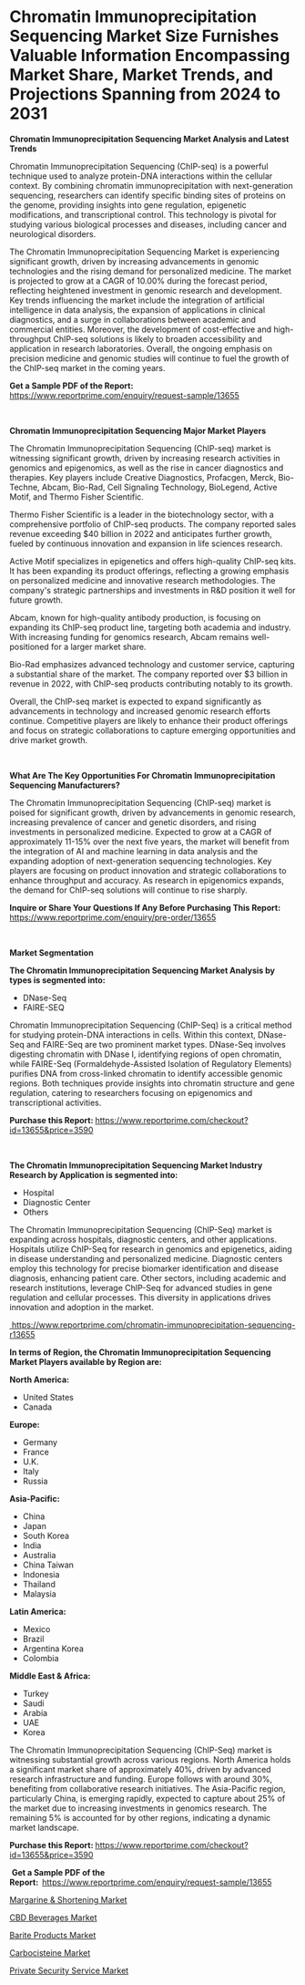 <p><h1>Chromatin Immunoprecipitation Sequencing Market Size Furnishes Valuable Information Encompassing Market Share, Market Trends, and Projections Spanning from 2024 to 2031</h1></p><p><strong>Chromatin Immunoprecipitation Sequencing Market Analysis and Latest Trends</strong></p>
<p><p>Chromatin Immunoprecipitation Sequencing (ChIP-seq) is a powerful technique used to analyze protein-DNA interactions within the cellular context. By combining chromatin immunoprecipitation with next-generation sequencing, researchers can identify specific binding sites of proteins on the genome, providing insights into gene regulation, epigenetic modifications, and transcriptional control. This technology is pivotal for studying various biological processes and diseases, including cancer and neurological disorders.</p><p>The Chromatin Immunoprecipitation Sequencing Market is experiencing significant growth, driven by increasing advancements in genomic technologies and the rising demand for personalized medicine. The market is projected to grow at a CAGR of 10.00% during the forecast period, reflecting heightened investment in genomic research and development. Key trends influencing the market include the integration of artificial intelligence in data analysis, the expansion of applications in clinical diagnostics, and a surge in collaborations between academic and commercial entities. Moreover, the development of cost-effective and high-throughput ChIP-seq solutions is likely to broaden accessibility and application in research laboratories. Overall, the ongoing emphasis on precision medicine and genomic studies will continue to fuel the growth of the ChIP-seq market in the coming years.</p></p>
<p><strong>Get a Sample PDF of the Report:&nbsp;</strong> <a href="https://www.reportprime.com/enquiry/request-sample/13655?utm_campaign=1400&utm_medium=2&utm_source=Github&utm_content=ia&utm_term=11102024&utm_id=chromatin-immunoprecipitation-sequencing">https://www.reportprime.com/enquiry/request-sample/13655</a></p>
<p>&nbsp;</p>
<p><strong>Chromatin Immunoprecipitation Sequencing Major Market Players</strong></p>
<p><p>The Chromatin Immunoprecipitation Sequencing (ChIP-seq) market is witnessing significant growth, driven by increasing research activities in genomics and epigenomics, as well as the rise in cancer diagnostics and therapies. Key players include Creative Diagnostics, Profacgen, Merck, Bio-Techne, Abcam, Bio-Rad, Cell Signaling Technology, BioLegend, Active Motif, and Thermo Fisher Scientific. </p><p>Thermo Fisher Scientific is a leader in the biotechnology sector, with a comprehensive portfolio of ChIP-seq products. The company reported sales revenue exceeding $40 billion in 2022 and anticipates further growth, fueled by continuous innovation and expansion in life sciences research.</p><p>Active Motif specializes in epigenetics and offers high-quality ChIP-seq kits. It has been expanding its product offerings, reflecting a growing emphasis on personalized medicine and innovative research methodologies. The company's strategic partnerships and investments in R&D position it well for future growth.</p><p>Abcam, known for high-quality antibody production, is focusing on expanding its ChIP-seq product line, targeting both academia and industry. With increasing funding for genomics research, Abcam remains well-positioned for a larger market share.</p><p>Bio-Rad emphasizes advanced technology and customer service, capturing a substantial share of the market. The company reported over $3 billion in revenue in 2022, with ChIP-seq products contributing notably to its growth.</p><p>Overall, the ChIP-seq market is expected to expand significantly as advancements in technology and increased genomic research efforts continue. Competitive players are likely to enhance their product offerings and focus on strategic collaborations to capture emerging opportunities and drive market growth.</p></p>
<p>&nbsp;</p>
<p><strong>What Are The Key Opportunities For Chromatin Immunoprecipitation Sequencing Manufacturers?</strong></p>
<p><p>The Chromatin Immunoprecipitation Sequencing (ChIP-seq) market is poised for significant growth, driven by advancements in genomic research, increasing prevalence of cancer and genetic disorders, and rising investments in personalized medicine. Expected to grow at a CAGR of approximately 11-15% over the next five years, the market will benefit from the integration of AI and machine learning in data analysis and the expanding adoption of next-generation sequencing technologies. Key players are focusing on product innovation and strategic collaborations to enhance throughput and accuracy. As research in epigenomics expands, the demand for ChIP-seq solutions will continue to rise sharply.</p></p>
<p><strong>Inquire or Share Your Questions If Any Before Purchasing This Report:</strong> <a href="https://www.reportprime.com/enquiry/pre-order/13655?utm_campaign=1400&utm_medium=2&utm_source=Github&utm_content=ia&utm_term=11102024&utm_id=chromatin-immunoprecipitation-sequencing">https://www.reportprime.com/enquiry/pre-order/13655</a></p>
<p>&nbsp;</p>
<p><strong>Market Segmentation</strong></p>
<p><strong>The Chromatin Immunoprecipitation Sequencing Market Analysis by types is segmented into:</strong></p>
<p><ul><li>DNase-Seq</li><li>FAIRE-SEQ</li></ul></p>
<p><p>Chromatin Immunoprecipitation Sequencing (ChIP-Seq) is a critical method for studying protein-DNA interactions in cells. Within this context, DNase-Seq and FAIRE-Seq are two prominent market types. DNase-Seq involves digesting chromatin with DNase I, identifying regions of open chromatin, while FAIRE-Seq (Formaldehyde-Assisted Isolation of Regulatory Elements) purifies DNA from cross-linked chromatin to identify accessible genomic regions. Both techniques provide insights into chromatin structure and gene regulation, catering to researchers focusing on epigenomics and transcriptional activities.</p></p>
<p><strong>Purchase this Report:&nbsp;</strong><a href="https://www.reportprime.com/checkout?id=13655&price=3590&utm_campaign=1400&utm_medium=2&utm_source=Github&utm_content=ia&utm_term=11102024&utm_id=chromatin-immunoprecipitation-sequencing">https://www.reportprime.com/checkout?id=13655&price=3590</a></p>
<p>&nbsp;</p>
<p><strong>The Chromatin Immunoprecipitation Sequencing Market Industry Research by Application is segmented into:</strong></p>
<p><ul><li>Hospital</li><li>Diagnostic Center</li><li>Others</li></ul></p>
<p><p>The Chromatin Immunoprecipitation Sequencing (ChIP-Seq) market is expanding across hospitals, diagnostic centers, and other applications. Hospitals utilize ChIP-Seq for research in genomics and epigenetics, aiding in disease understanding and personalized medicine. Diagnostic centers employ this technology for precise biomarker identification and disease diagnosis, enhancing patient care. Other sectors, including academic and research institutions, leverage ChIP-Seq for advanced studies in gene regulation and cellular processes. This diversity in applications drives innovation and adoption in the market.</p></p>
<p><a href="https://www.reportprime.com/chromatin-immunoprecipitation-sequencing-r13655?utm_campaign=1400&utm_medium=2&utm_source=Github&utm_content=ia&utm_term=11102024&utm_id=chromatin-immunoprecipitation-sequencing">&nbsp;https://www.reportprime.com/chromatin-immunoprecipitation-sequencing-r13655</a></p>
<p><strong>In terms of Region, the Chromatin Immunoprecipitation Sequencing Market Players available by Region are:</strong></p>
<p>
    <p> <strong> North America: </strong>
        <ul>
            <li>United States</li>
            <li>Canada</li>
        </ul>
        </p> 
    <p> <strong> Europe: </strong>
        <ul>
            <li>Germany</li>
            <li>France</li>
            <li>U.K.</li>
            <li>Italy</li>
            <li>Russia</li>
        </ul>
        </p> 
    <p> <strong> Asia-Pacific: </strong>
        <ul>
            <li>China</li>
            <li>Japan</li>
            <li>South Korea</li>
            <li>India</li>
            <li>Australia</li>
            <li>China Taiwan</li>
            <li>Indonesia</li>
            <li>Thailand</li>
            <li>Malaysia</li>
        </ul>
        </p> 
    <p> <strong> Latin America: </strong>
        <ul>
            <li>Mexico</li>
            <li>Brazil</li>
            <li>Argentina Korea</li>
            <li>Colombia</li>
        </ul>
        </p> 
    <p> <strong> Middle East & Africa: </strong>
        <ul>
            <li>Turkey</li>
            <li>Saudi</li>
            <li>Arabia</li>
            <li>UAE</li>
            <li>Korea</li>
        </ul>
    </p>
    </p>
<p><p>The Chromatin Immunoprecipitation Sequencing (ChIP-Seq) market is witnessing substantial growth across various regions. North America holds a significant market share of approximately 40%, driven by advanced research infrastructure and funding. Europe follows with around 30%, benefiting from collaborative research initiatives. The Asia-Pacific region, particularly China, is emerging rapidly, expected to capture about 25% of the market due to increasing investments in genomics research. The remaining 5% is accounted for by other regions, indicating a dynamic market landscape.</p></p>
<p><strong>Purchase this Report: </strong><a href="https://www.reportprime.com/checkout?id=13655&price=3590&utm_campaign=1400&utm_medium=2&utm_source=Github&utm_content=ia&utm_term=11102024&utm_id=chromatin-immunoprecipitation-sequencing">https://www.reportprime.com/checkout?id=13655&price=3590</a></p>
<p>&nbsp;<strong>Get a Sample PDF of the Report:&nbsp;&nbsp;</strong><a href="https://www.reportprime.com/enquiry/request-sample/13655?utm_campaign=1400&utm_medium=2&utm_source=Github&utm_content=ia&utm_term=11102024&utm_id=chromatin-immunoprecipitation-sequencing">https://www.reportprime.com/enquiry/request-sample/13655</a></p>
<p><strong></strong></p>
<p><p><a href="https://issuu.com/reportprime-2/docs/margarine-shortening-market-size-20_382d44af93a5e3?utm_campaign=1400&utm_medium=2&utm_source=Github&utm_content=ia&utm_term=11102024&utm_id=chromatin-immunoprecipitation-sequencing">Margarine & Shortening Market</a></p><p><a href="https://issuu.com/reportprime-2/docs/cbd-beverages-market-size-2030.pptx_998b9030c40f9f?utm_campaign=1400&utm_medium=2&utm_source=Github&utm_content=ia&utm_term=11102024&utm_id=chromatin-immunoprecipitation-sequencing">CBD Beverages Market</a></p><p><a href="https://www.linkedin.com/pulse/barite-products-market-overview-regional-outlook-competitive-strategies-q8tpe?utm_campaign=1400&utm_medium=2&utm_source=Github&utm_content=ia&utm_term=11102024&utm_id=chromatin-immunoprecipitation-sequencing">Barite Products Market</a></p><p><a href="https://www.linkedin.com/pulse/global-perspectives-carbocisteine-market-trends-challenges-forecast-egouc?utm_campaign=1400&utm_medium=2&utm_source=Github&utm_content=ia&utm_term=11102024&utm_id=chromatin-immunoprecipitation-sequencing">Carbocisteine Market</a></p><p><a href="https://www.linkedin.com/pulse/global-private-security-service-industry-research-report-competitive-qe5ce?utm_campaign=1400&utm_medium=2&utm_source=Github&utm_content=ia&utm_term=11102024&utm_id=chromatin-immunoprecipitation-sequencing">Private Security Service Market</a></p></p>